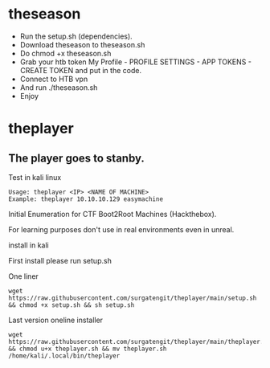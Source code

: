 # theseason

- Run the setup.sh (dependencies).
- Download theseason to theseason.sh
- Do chmod +x theseason.sh
- Grab your htb token My Profile - PROFILE SETTINGS - APP TOKENS - CREATE TOKEN and put in the code.
- Connect to HTB vpn
- And run ./theseason.sh
- Enjoy

# theplayer

The player goes to stanby.
--------------
Test in kali linux
```
Usage: theplayer <IP> <NAME OF MACHINE>
Example: theplayer 10.10.10.129 easymachine
```
Initial Enumeration for CTF Boot2Root Machines (Hackthebox).

For learning purposes don't use in real environments even in unreal. 

install in kali

First install please run setup.sh

One liner
```
wget https://raw.githubusercontent.com/surgatengit/theplayer/main/setup.sh && chmod +x setup.sh && sh setup.sh
```

Last version oneline installer
```
wget https://raw.githubusercontent.com/surgatengit/theplayer/main/theplayer.sh && chmod u+x theplayer.sh && mv theplayer.sh /home/kali/.local/bin/theplayer 
```
